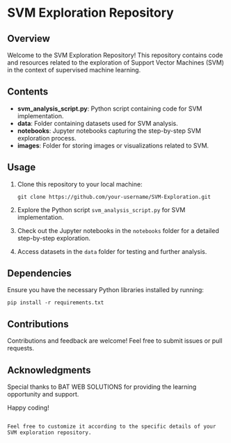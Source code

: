 # SVM Exploration Repository

## Overview
Welcome to the SVM Exploration Repository! This repository contains code and resources related to the exploration of Support Vector Machines (SVM) in the context of supervised machine learning.

## Contents
- **svm_analysis_script.py**: Python script containing code for SVM implementation.
- **data**: Folder containing datasets used for SVM analysis.
- **notebooks**: Jupyter notebooks capturing the step-by-step SVM exploration process.
- **images**: Folder for storing images or visualizations related to SVM.

## Usage
1. Clone this repository to your local machine:
   ```
   git clone https://github.com/your-username/SVM-Exploration.git
   ```

2. Explore the Python script `svm_analysis_script.py` for SVM implementation.

3. Check out the Jupyter notebooks in the `notebooks` folder for a detailed step-by-step exploration.

4. Access datasets in the `data` folder for testing and further analysis.

## Dependencies
Ensure you have the necessary Python libraries installed by running:
```
pip install -r requirements.txt
```

## Contributions
Contributions and feedback are welcome! Feel free to submit issues or pull requests.

## Acknowledgments
Special thanks to BAT WEB SOLUTIONS for providing the learning opportunity and support.

Happy coding!
```

Feel free to customize it according to the specific details of your SVM exploration repository.
